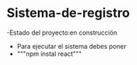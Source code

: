 <h1> Sistema-de-registro</h1/>

-Estado del proyecto:en construcciön

- Para ejecutar el sistema debes poner
- """npm instal react"""
